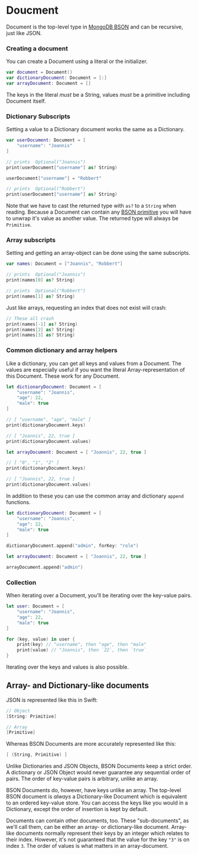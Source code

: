 # Doucment

Document is the top-level type in [MongoDB BSON](bson.md) and can be recursive, just like JSON.

### Creating a document

You can create a Document using a literal or the initializer.

```swift
var document = Document()
var dictionaryDocument: Document = [:]
var arrayDocument: Document = []
```

The keys in the literal _must_ be a String, values _must_ be a primitive including Document itself.

### Dictionary Subscripts

Setting a value to a Dictionary document works the same as a Dictionary.

```swift
var userDocument: Document = [
    "username": "Joannis"
]

// prints  Optional("Joannis")
print(userDocument["username"] as? String)

userDocument["username"] = "Robbert"

// prints  Optional("Robbert")
print(userDocument["username"] as? String)
```

Note that we have to cast the returned type with `as?` to a `String` when reading.
Because a Document can contain any [BSON primitive](bson.md) you will have to unwrap it's value as another value. The returned type will always be `Primitive`.

### Array subscripts

Setting and getting an array-object can be done using the same subscripts.

```swift
var names: Document = ["Joannis", "Robbert"]

// prints  Optional("Joannis")
print(names[0] as? String)

// prints  Optional("Robbert")
print(names[1] as? String)
```

Just like arrays, requesting an index that does not exist will crash:

```swift
// These all crash
print(names[-1] as? String)
print(names[2] as? String)
print(names[3] as? String)
```

### Common dictionary and array helpers

Like a dictionary, you can get all keys and values from a Document. The values are especially useful if you want the literal Array-representation of this Document. These work for any Document.

```swift
let dictionaryDocument: Document = [
    "username": "Joannis",
    "age": 22,
    "male": true
]

// [ "username", "age", "male" ]
print(dictionaryDocument.keys)

// [ "Joannis", 22, true ]
print(dictionaryDocument.values)
```

```swift
let arrayDocument: Document = [ "Joannis", 22, true ]

// [ "0", "1", "2" ]
print(dictionaryDocument.keys)

// [ "Joannis", 22, true ]
print(dictionaryDocument.values)
```

In addition to these you can use the common array and dictionary `append` functions.

```swift
let dictionaryDocument: Document = [
    "username": "Joannis",
    "age": 22,
    "male": true
]

dictionaryDocument.append("admin", forKey: "role")
```

```swift
let arrayDocument: Document = [ "Joannis", 22, true ]

arrayDocument.append("admin")
```

### Collection

When iterating over a Document, you'll be iterating over the key-value pairs.

```swift
let user: Document = [
    "username": "Joannis",
    "age": 22,
    "male": true
]

for (key, value) in user {
    print(key) // "username", then "age", then "male"
    print(value) // "Joannis", then `22`, then `true`
}
```

Iterating over the keys and values is also possible.

## Array- and Dictionary-like documents

JSON is represented like this in Swift:

```swift
// Object
[String: Primitive]

// Array
[Primitive]
```

Whereas BSON Documents are more accurately represented like this:

```swift
[ (String, Primitive) ]
```

Unlike Dictionaries and JSON Objects, BSON Documents keep a strict order. A dictionary or JSON Object would never guarantee any sequential order of pairs. The order of key-value pairs is arbitrary, unlike an array.

BSON Documents do, however, have keys unlike an array. The top-level BSON document is _always_ a Dictionary-like Document which is equivalent to an ordered key-value store. You can access the keys like you would in a Dictionary, except the order of insertion is kept by default.

Documents can contain other documents, too. These "sub-documents", as we'll call them, can be either an array- or dictionary-like document. Array-like documents normally represent their keys by an integer which relates to their index. However, it's not guaranteed that the value for the key `"3"` is on index `3`. The order of values is what matters in an array-document.
